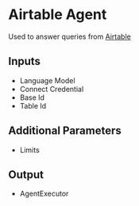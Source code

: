 # Airtable Agent
Used to answer queries from [Airtable](https://www.airtable.com/)
## Inputs
- Language Model
- Connect Credential
- Base Id
- Table Id
## Additional Parameters
- Limits
## Output
- AgentExecutor
